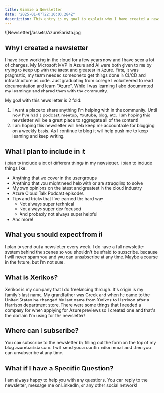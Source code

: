 ```yaml
---
title: Gimmie a Newsletter
date: "2025-01-07T22:10:03.284Z"
description: This entry is my goal to explain why I have created a newsletter, what I plan to include in it, and what you should expect from it!
---
```

![Newsletter]/assets/AzureBarista.jpg
## Why I created a newsletter

I have been working in the cloud for a few years now and I have seen a lot of changes. My Microsoft MVP in Azure and AI were both given to me by trying to keep up with the latest and greatest in Azure. First, it was pragmatic, my team needed someone to get things done in CI/CD and infrastructure as code. Just graduating from college I volunteered to read documentation and learn "Azure". While I was learning I also documented my learnings and shared them with the community. 

My goal with this news letter is 2 fold:
1. I want a place to share anything I'm helping with in the community. Until now I've had a podcast, meetup, Youtube, blog, etc. I am hoping this newsletter will be a great place to aggregate all of the content! 
2. I am hoping this newsletter will help keep me accountable for blogging on a weekly basis. As I continue to blog it will help push me to keep learning and keep writing. 

## What I plan to include in it

I plan to include a lot of different things in my newsletter. I plan to include things like:

- Anything that we cover in the user groups
- Anything that you might need help with or are struggling to solve
- My own opinions on the latest and greatest in the cloud industry
- Azure Cloud Talk Podcast episodes
- Tips and tricks that I've learned the hard way
  - Not always super technical
  - Not always super dev focused
  - And probably not always super helpful
- And more!

## What you should expect from it

I plan to send out a newsletter every week. I do have a full newsletter system behind the scenes so you shouldn't be afraid to subscribe, because I will never spam you and you can unsubscribe at any time. Maybe a course in the future, but I'm not sure.

## What is Xerikos? 
Xerikos is my company that I do freelancing through. It's origin is my family's last name. My grandfather was Greek and when he came to the United States he changed his last name from Xerikos to Harrison after a Harrison department store. There were some things that I needed a company for when applying for Azure previews so I created one and that's the domain I'm using for the newsletter! 

## Where can I subscribe? 
You can subscribe to the newsletter by filling out the form on the top of my blog azurebarista.com. I will send you a confirmation email and then you can unsubscribe at any time. 

## What if I have a Specific Question?
I am always happy to help you with any questions. You can reply to the newsletter, message me on LinkedIn, or any other social network! 